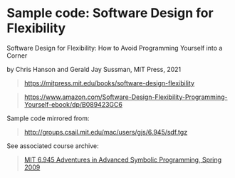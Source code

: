# Sample code: Software Design for Flexibility

Software Design for Flexibility: How to Avoid Programming Yourself into a Corner

by Chris Hanson and Gerald Jay Sussman, MIT Press, 2021

> https://mitpress.mit.edu/books/software-design-flexibility

> https://www.amazon.com/Software-Design-Flexibility-Programming-Yourself-ebook/dp/B089423GC6

Sample code mirrored from:

> http://groups.csail.mit.edu/mac/users/gjs/6.945/sdf.tgz

See associated course archive:

> [MIT 6.945 Adventures in Advanced Symbolic Programming, Spring 2009](https://ocw.mit.edu/courses/electrical-engineering-and-computer-science/6-945-adventures-in-advanced-symbolic-programming-spring-2009/)
